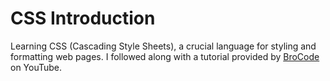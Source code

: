 # CSS Introduction
Learning CSS (Cascading Style Sheets), a crucial language for styling and formatting web pages. I followed along with a tutorial provided by [BroCode](https://www.youtube.com/channel/UC4SVo0Ue36XCfOyb5Lh1viQ) on YouTube.